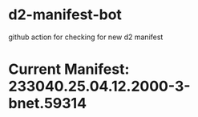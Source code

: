 # d2-manifest-bot
github action for checking for new d2 manifest

# Current Manifest: 233040.25.04.12.2000-3-bnet.59314